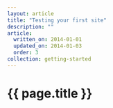 ```yaml
---
layout: article
title: "Testing your first site"
description: ""
article:
  written_on: 2014-01-01
  updated_on: 2014-01-03
  order: 3
collection: getting-started
---
```


<h1>{{ page.title }}</h1>